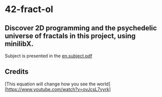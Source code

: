 # 42-fract-ol
## Discover 2D programming and the psychedelic universe of fractals in this project, using minilibX.


Subject is presented in the [en.subject.pdf](https://github.com/lavrenovamaria/42-fract-ol/files/7128672/en.subject.pdf)

## Credits

[This equation will change how you see the world][https://www.youtube.com/watch?v=ovJcsL7vyrk]


